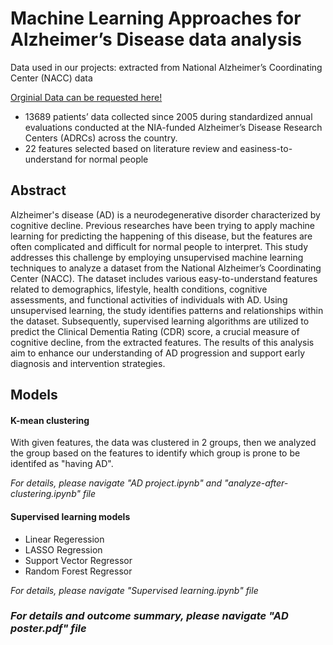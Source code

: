 # Machine Learning Approaches for Alzheimer’s Disease data analysis

Data used in our projects: extracted from National Alzheimer’s Coordinating Center (NACC) data

[Orginial Data can be requested here!](https://naccdata.org) 

- 13689 patients’ data collected since 2005 during standardized annual evaluations conducted at the NIA-funded Alzheimer’s Disease Research Centers (ADRCs) across the country.
- 22 features selected based on literature review and easiness-to-understand for normal people

## Abstract

Alzheimer's disease (AD) is a neurodegenerative disorder characterized by cognitive decline.
Previous researches have been trying to apply machine learning for predicting the happening of
this disease, but the features are often complicated and difficult for normal people to interpret.
This study addresses this challenge by employing unsupervised machine learning techniques to
analyze a dataset from the National Alzheimer’s Coordinating Center (NACC). The dataset
includes various easy-to-understand features related to demographics, lifestyle, health conditions,
cognitive assessments, and functional activities of individuals with AD. Using unsupervised
learning, the study identifies patterns and relationships within the dataset. Subsequently,
supervised learning algorithms are utilized to predict the Clinical Dementia Rating (CDR) score,
a crucial measure of cognitive decline, from the extracted features. The results of this analysis aim to enhance our understanding of AD progression and support early diagnosis and
intervention strategies.


## Models 

#### K-mean clustering 
With given features, the data was clustered in 2 groups, then we analyzed the group based on the features to identify which group is prone to be identifed as "having AD".

_For details, please navigate "AD project.ipynb" and "analyze-after-clustering.ipynb" file_
#### Supervised learning models
- Linear Regeression
- LASSO Regression
- Support Vector Regressor
- Random Forest Regressor
  
_For details, please navigate "Supervised learning.ipynb" file_

### _For details and outcome summary, please navigate "AD poster.pdf" file_

